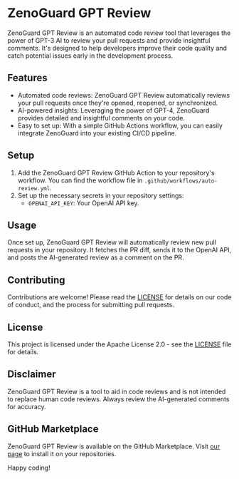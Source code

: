 # ZenoGuard GPT Review

ZenoGuard GPT Review is an automated code review tool that leverages the power of GPT-3 AI to review your pull requests and provide insightful comments. It's designed to help developers improve their code quality and catch potential issues early in the development process.

## Features

- Automated code reviews: ZenoGuard GPT Review automatically reviews your pull requests once they're opened, reopened, or synchronized.
- AI-powered insights: Leveraging the power of GPT-4, ZenoGuard provides detailed and insightful comments on your code.
- Easy to set up: With a simple GitHub Actions workflow, you can easily integrate ZenoGuard into your existing CI/CD pipeline.

## Setup

1. Add the ZenoGuard GPT Review GitHub Action to your repository's workflow. You can find the workflow file in `.github/workflows/auto-review.yml`.
2. Set up the necessary secrets in your repository settings:
   - `OPENAI_API_KEY`: Your OpenAI API key.

## Usage

Once set up, ZenoGuard GPT Review will automatically review new pull requests in your repository. It fetches the PR diff, sends it to the OpenAI API, and posts the AI-generated review as a comment on the PR.

## Contributing

Contributions are welcome! Please read the [LICENSE](LICENSE) for details on our code of conduct, and the process for submitting pull requests.

## License

This project is licensed under the Apache License 2.0 - see the [LICENSE](LICENSE) file for details.

## Disclaimer

ZenoGuard GPT Review is a tool to aid in code reviews and is not intended to replace human code reviews. Always review the AI-generated comments for accuracy.

## GitHub Marketplace

ZenoGuard GPT Review is available on the GitHub Marketplace. Visit [our page](https://github.com/marketplace/zenoguard-gpt-review) to install it on your repositories.

Happy coding!